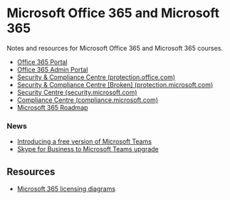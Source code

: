 # Microsoft Office 365 and Microsoft 365

Notes and resources for Microsoft Office 365 and Microsoft 365 courses.

* [Office 365 Portal](https://portal.office.com/)
* [Office 365 Admin Portal](https://admin.microsoft.com/)
* [Security & Compliance Centre (protection.office.com)](https://protection.office.com)
* [Security & Compliance Centre [Broken] (protection.microsoft.com)](https://protection.microsoft.com)
* [Security Centre (security.microsoft.com)](https://security.microsoft.com)
* [Compliance Centre (compliance.microsoft.com)](https://compliance.microsoft.com)
* [Microsoft 365 Roadmap](https://www.microsoft.com/en-au/microsoft-365/roadmap)

### News

* [Introducing a free version of Microsoft Teams](https://techcommunity.microsoft.com/t5/Microsoft-Teams-Blog/Introducing-a-free-version-of-Microsoft-Teams/ba-p/214592)
* [Skype for Business to Microsoft Teams upgrade](https://docs.microsoft.com/en-us/MicrosoftTeams/journey-skypeforbusiness-teams)

## Resources

* [Microsoft 365 licensing diagrams](https://github.com/AaronDinnage/Licensing)
